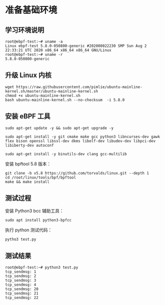 # 准备基础环境

## 学习环境说明

```
root@ebpf-test:~# uname -a
Linux ebpf-test 5.8.0-050800-generic #202008022230 SMP Sun Aug 2 22:33:21 UTC 2020 x86_64 x86_64 x86_64 GNU/Linux
root@ebpf-test:~# uname -r
5.8.0-050800-generic
```

## 升级 Linux 内核

```
wget https://raw.githubusercontent.com/pimlie/ubuntu-mainline-kernel.sh/master/ubuntu-mainline-kernel.sh
chmod +x ubuntu-mainline-kernel.sh
bash ubuntu-mainline-kernel.sh --no-checksum  -i 5.8.0 
```

## 安装 eBPF 工具

```
sudo apt-get update -y && sudo apt-get upgrade -y

sudo apt-get install -y git cmake make gcc python3 libncurses-dev gawk flex bison openssl libssl-dev dkms libelf-dev libudev-dev libpci-dev libiberty-dev autoconf  

sudo apt-get install -y binutils-dev clang gcc-multilib 
```

安装 bpftool 5.8 版本：
```
git clone -b v5.8 https://github.com/torvalds/linux.git --depth 1
cd /root/linux/tools/bpf/bpftool
make && make install
```

## 测试过程

安装 Python3 bcc 辅助工具：
```
sudo apt install python3-bpfcc
```

执行 python 测试代码：
```
pytho3 test.py
```

## 测试结果

```
root@ebpf-test:~# python3 test.py
tcp_sendmsg: 1
tcp_sendmsg: 2
tcp_sendmsg: 3
tcp_sendmsg: 4
tcp_sendmsg: 20
tcp_sendmsg: 21
tcp_sendmsg: 22
```

